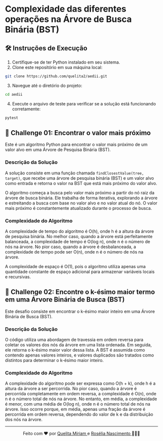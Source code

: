 # Complexidade das diferentes operações na Árvore de Busca Binária (BST)

## 🛠️ Instruções de Execução

1. Certifique-se de ter Python instalado em seu sistema.
2. Clone este repositório em sua máquina local:

```bash
git clone https://github.com/quelita2/aedii.git
```

3. Navegue até o diretório do projeto:
```bash
cd aedii
```

4. Execute o arquivo de teste para verificar se a solução está funcionando corretamente:
```bash
pytest
```

## 🎯 Challenge 01: Encontrar o valor mais próximo

Este é um algoritmo Python para encontrar o valor mais próximo de um valor alvo em uma Árvore de Pesquisa Binária (BST).

### Descrição da Solução

A solução consiste em uma função chamada `findClosestValue(tree, target)`, que recebe uma árvore de pesquisa binária (BST) e um valor alvo como entrada e retorna o valor na BST que está mais próximo do valor alvo.

O algoritmo começa a busca pelo valor mais próximo a partir do nó raiz da árvore de busca binária. Ele trabalha de forma iterativa, explorando a árvore e estreitando a busca com base no valor alvo e no valor atual do nó. O valor mais próximo é constantemente atualizado durante o processo de busca.

### Complexidade do Algoritmo
A complexidade de tempo do algoritmo é O(h), onde h é a altura da árvore de pesquisa binária. No melhor caso, quando a árvore está perfeitamente balanceada, a complexidade de tempo é O(log n), onde n é o número de nós na árvore. No pior caso, quando a árvore é desbalanceada, a complexidade de tempo pode ser O(n), onde n é o número de nós na árvore.

A complexidade de espaço é O(1), pois o algoritmo utiliza apenas uma quantidade constante de espaço adicional para armazenar variáveis locais e recursivas.

## 🎯 Challenge 02: Encontre o k-ésimo maior termo em uma Árvore Binária de Busca (BST)

Este desafio consiste em encontrar o k-ésimo maior inteiro em uma Árvore Binária de Busca (BST).

### Descrição da Solução

O código utiliza uma abordagem de travessia em ordem reversa para coletar os valores dos nós da árvore em uma lista ordenada. Em seguida, ele retorna o k-ésimo maior valor dessa lista. A BST é assumida como contendo apenas valores inteiros, e valores duplicados são tratados como distintos para determinar o k-ésimo maior inteiro.

### Complexidade do Algoritmo

A complexidade do algoritmo pode ser expressa como O(h + k), onde h é a altura da árvore a ser percorrida. No pior caso, quando a árvore é percorrida completamente em ordem reversa, a complexidade é O(n), onde n é o número total de nós na árvore. No entanto, em média, a complexidade é menor, com uma média de O(log n), onde n é o número total de nós na árvore. Isso ocorre porque, em média, apenas uma fração da árvore é percorrida em ordem reversa, dependendo do valor de k e da distribuição dos nós na árvore.

---
<div align="center">
Feito com ❤ por <a href="https://github.com/quelita2" target="_blank">Quelita Míriam </a> e <a href="https://github.com/roseliasilva" target="_blank">Rosélia Nascimento </a> 👩🏼‍💻
</div>
